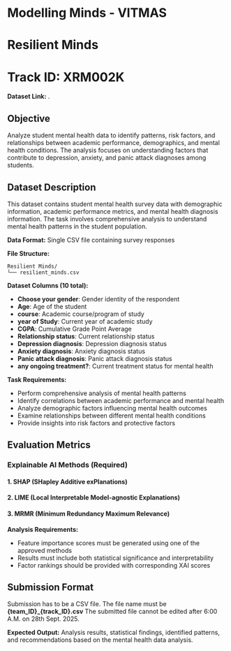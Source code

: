 # Modelling Minds - VITMAS
# Resilient Minds
# Track ID: XRM002K
**Dataset Link:** . 
## Objective
Analyze student mental health data to identify patterns, risk factors, and relationships between academic performance, demographics, and mental health conditions. The analysis focuses on understanding factors that contribute to depression, anxiety, and panic attack diagnoses among students.

## Dataset Description
This dataset contains student mental health survey data with demographic information, academic performance metrics, and mental health diagnosis information. The task involves comprehensive analysis to understand mental health patterns in the student population.

**Data Format:** Single CSV file containing survey responses

**File Structure:**
```
Resilient Minds/
└── resilient_minds.csv
```

**Dataset Columns (10 total):**
- **Choose your gender**: Gender identity of the respondent
- **Age**: Age of the student
- **course**: Academic course/program of study
- **year of Study**: Current year of academic study
- **CGPA**: Cumulative Grade Point Average
- **Relationship status**: Current relationship status
- **Depression diagnosis**: Depression diagnosis status
- **Anxiety diagnosis**: Anxiety diagnosis status
- **Panic attack diagnosis**: Panic attack diagnosis status
- **any ongoing treatment?**: Current treatment status for mental health

**Task Requirements:**
- Perform comprehensive analysis of mental health patterns
- Identify correlations between academic performance and mental health
- Analyze demographic factors influencing mental health outcomes
- Examine relationships between different mental health conditions
- Provide insights into risk factors and protective factors

## Evaluation Metrics

### Explainable AI Methods (Required)

#### 1. SHAP (SHapley Additive exPlanations)
#### 2. LIME (Local Interpretable Model-agnostic Explanations)
#### 3. MRMR (Minimum Redundancy Maximum Relevance)

**Analysis Requirements:**
- Feature importance scores must be generated using one of the approved methods
- Results must include both statistical significance and interpretability
- Factor rankings should be provided with corresponding XAI scores

## Submission Format
Submission has to be a CSV file. The file name must be **{team_ID}_{track_ID}.csv** 
The submitted file cannot be edited after 6:00 A.M. on 28th Sept. 2025.

**Expected Output:**
Analysis results, statistical findings, identified patterns, and recommendations based on the mental health data analysis.


